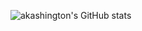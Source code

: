 ![akashington's GitHub stats](https://github-readme-stats.vercel.app/api?username=akashington&theme=nord&show_icons=true&hide=issues&include_all_commits=true&hide_border=true)
